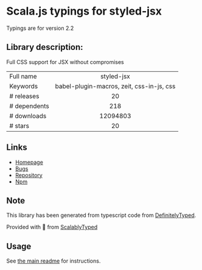 
# Scala.js typings for styled-jsx

Typings are for version 2.2

## Library description:
Full CSS support for JSX without compromises

|                    |                 |
| ------------------ | :-------------: |
| Full name          | styled-jsx |
| Keywords           | babel-plugin-macros, zeit, css-in-js, css |
| # releases         | 20 |
| # dependents       | 218 |
| # downloads        | 12094803 |
| # stars            | 20 |

## Links
- [Homepage](https://github.com/zeit/styled-jsx#readme)
- [Bugs](https://github.com/zeit/styled-jsx/issues)
- [Repository](https://github.com/zeit/styled-jsx)
- [Npm](https://www.npmjs.com/package/styled-jsx)
    


## Note
This library has been generated from typescript code from [DefinitelyTyped](https://definitelytyped.org).

Provided with :purple_heart: from [ScalablyTyped](https://github.com/oyvindberg/ScalablyTyped)

## Usage
See [the main readme](../../readme.md) for instructions.


